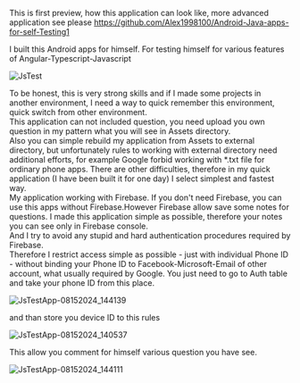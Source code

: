 This is first preview, how this application can look like, more advanced application see please https://github.com/Alex1998100/Android-Java-apps-for-self-Testing1

I built this Android apps for himself. For testing himself for various features of Angular-Typescript-Javascript

![JsTest](https://github.com/user-attachments/assets/ce4af0b5-17a8-4ac2-abf5-0bd41513c16d)

To be honest, this is very strong skills and if I made some projects in another environment, I need a way to quick remember this environment, quick switch from other environment.           
This application can not included question, you need upload you own question in my pattern what you will see in Assets directory.      
Also you can simple rebuild my application from Assets to external directory, but unfortunately rules to working with external directory need additional efforts, for example Google forbid working with *.txt file for ordinary phone apps. There are other difficulties, therefore in my quick application (I have been built it for one day) I select simplest and fastest way.          
My application working with Firebase. If you don't need Firebase, you can use this apps without Firebase.However Firebase allow save some notes for questions. I made this application simple as possible, therefore your notes you can see only in Firebase console.          
And I try to avoid any stupid and hard authentication procedures required by Firebase.          
Therefore I restrict access simple as possible - just with individual Phone ID - without binding your Phone ID to Facebook-Microsoft-Email of other account, what usually required by Google. You just need to go to Auth table and take your phone ID from this place.             

![JsTestApp-08152024_144139](https://github.com/user-attachments/assets/e672252c-05b8-45bd-85b2-f615bdd6c1ec)

and than store you device ID to this rules

![JsTestApp-08152024_140537](https://github.com/user-attachments/assets/cc7ed08e-35d5-42de-ada1-d9ce7e23c191)

This allow you comment for himself various question you have see.

![JsTestApp-08152024_144111](https://github.com/user-attachments/assets/0e446ff6-02ba-486d-840f-0655c8069be3)
